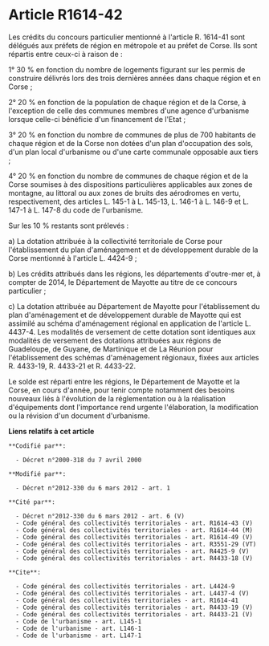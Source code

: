 # Article R1614-42

Les crédits du concours particulier mentionné à l'article R. 1614-41 sont délégués aux préfets de région en métropole et au
préfet de Corse. Ils sont répartis entre ceux-ci à raison de : 

1° 30 % en fonction du nombre de logements figurant sur les permis de construire délivrés lors des trois dernières années
dans chaque région et en Corse ; 

2° 20 % en fonction de la population de chaque région et de la Corse, à l'exception de celle des communes membres d'une
agence d'urbanisme lorsque celle-ci bénéficie d'un financement de l'Etat ; 

3° 20 % en fonction du nombre de communes de plus de 700 habitants de chaque région et de la Corse non dotées d'un plan
d'occupation des sols, d'un plan local d'urbanisme ou d'une carte communale opposable aux tiers ; 

4° 20 % en fonction du nombre de communes de chaque région et de la Corse soumises à des dispositions particulières
applicables aux zones de montagne, au littoral ou aux zones de bruits des aérodromes en vertu, respectivement, des articles
L. 145-1 à L. 145-13, L. 146-1 à L. 146-9 et L. 147-1 à L. 147-8 du code de l'urbanisme. 

Sur les 10 % restants sont prélevés : 

a) La dotation attribuée à la collectivité territoriale de Corse pour l'établissement du plan d'aménagement et de
développement durable de la Corse mentionné à l'article L. 4424-9 ; 

b) Les crédits attribués dans les régions, les départements d'outre-mer et, à compter de 2014, le Département de Mayotte au
titre de ce concours particulier ; 

c) La dotation attribuée au Département de Mayotte pour l'établissement du plan d'aménagement et de développement durable de
Mayotte qui est assimilé au schéma d'aménagement régional en application de l'article L. 4437-4. Les modalités de versement
de cette dotation sont identiques aux modalités de versement des dotations attribuées aux régions de Guadeloupe, de Guyane,
de Martinique et de La Réunion pour l'établissement des schémas d'aménagement régionaux, fixées aux articles R. 4433-19, R.
4433-21 et R. 4433-22.

Le solde est réparti entre les régions, le Département de Mayotte et la Corse, en cours d'année, pour tenir compte notamment
des besoins nouveaux liés à l'évolution de la réglementation ou à la réalisation d'équipements dont l'importance rend urgente
l'élaboration, la modification ou la révision d'un document d'urbanisme.

**Liens relatifs à cet article**

	**Codifié par**:

	  - Décret n°2000-318 du 7 avril 2000

	**Modifié par**:

	  - Décret n°2012-330 du 6 mars 2012 - art. 1

	**Cité par**:

	  - Décret n°2012-330 du 6 mars 2012 - art. 6 (V)
	  - Code général des collectivités territoriales - art. R1614-43 (V)
	  - Code général des collectivités territoriales - art. R1614-44 (M)
	  - Code général des collectivités territoriales - art. R1614-49 (V)
	  - Code général des collectivités territoriales - art. R3551-29 (VT)
	  - Code général des collectivités territoriales - art. R4425-9 (V)
	  - Code général des collectivités territoriales - art. R4433-18 (V)

	**Cite**:

	  - Code général des collectivités territoriales - art. L4424-9
	  - Code général des collectivités territoriales - art. L4437-4 (V)
	  - Code général des collectivités territoriales - art. R1614-41
	  - Code général des collectivités territoriales - art. R4433-19 (V)
	  - Code général des collectivités territoriales - art. R4433-21 (V)
	  - Code de l'urbanisme - art. L145-1
	  - Code de l'urbanisme - art. L146-1
	  - Code de l'urbanisme - art. L147-1

